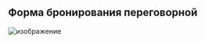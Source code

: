 ## Форма бронирования переговорной 
![изображение](https://github.com/S0R3X/VK-test/assets/105566101/08814d84-b4d9-4455-8cc1-350a06184082)


